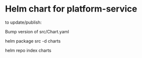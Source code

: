 # Helm chart for platform-service

to update/publish:

Bump version of src/Chart.yaml

helm package src -d charts

helm repo index charts